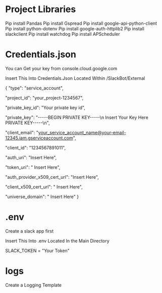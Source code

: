 # Project Libraries

Pip install Pandas
Pip install Gspread
Pip install google-api-python-client
Pip install python-dotenv
Pip install google-auth-httplib2
Pip install slackclient
Pip install watchdog
Pip install APScheduler

# Credentials.json
 
You can Get your key from console.cloud.google.com

Insert This Into Credentials.Json Located Within /SlackBot/External

{
  "type": "service_account",

  "project_id": "your_project-1234567",

  "private_key_id": "Your private key id",

  "private_key": "-----BEGIN PRIVATE KEY-----\n    Insert Your Key Here    PRIVATE KEY-----\n",

  "client_email": "your_service_account_name@your-email-12345.iam.gserviceaccount.com",

  "client_id": "1234567891011",

  "auth_uri": "Insert Here",

  "token_uri": " Insert Here",

  "auth_provider_x509_cert_url": "Insert Here",

  "client_x509_cert_url": " Insert Here",

  "universe_domain": " Insert Here"
}

# .env

Create a slack app first

Insert This Into .env Located In the Main Directory

SLACK_TOKEN = "Your Token"

# logs

Create a Logging Template


